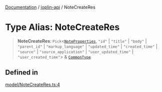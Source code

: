 [Documentation](../../packages.md) / [joplin-api](../index.md) / NoteCreateRes

# Type Alias: NoteCreateRes

> **NoteCreateRes**: `Pick`\<[`NoteProperties`](../interfaces/NoteProperties.md), `"id"` \| `"title"` \| `"body"` \| `"parent_id"` \| `"markup_language"` \| `"updated_time"` \| `"created_time"` \| `"source"` \| `"source_application"` \| `"user_updated_time"` \| `"user_created_time"`\> & [`CommonType`](../interfaces/CommonType.md)

## Defined in

[model/NoteCreateRes.ts:4](https://github.com/rxliuli/joplin-utils/blob/4824c3237f6c8bc282f001f71c149c89286aefdc/packages/joplin-api/src/model/NoteCreateRes.ts#L4)
